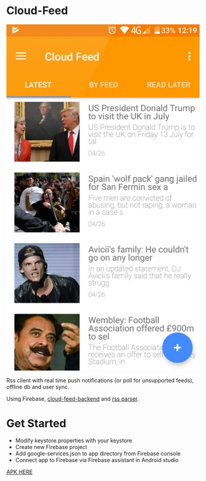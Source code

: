 # Cloud-Feed

![](https://github.com/GrigoreAlexandru/Cloud-Feed/blob/master/cloud.png?raw=true)

Rss client with real time push notifications (or poll for unsupported feeds), offline db and user sync.

Using Firebase, [cloud-feed-backend](https://github.com/GrigoreAlexandru/Cloud-Feed-Backend) and [rss parser](https://github.com/GrigoreAlexandru/Modern-feed-parser).

# Get Started

- Modify keystore.properties with your keystore
- Create new Firebase project
- Add google-services.json to app directory from Firebase console
- Connect app to Firebase via Firebase assistant in Android studio

[APK HERE](hhttps://github.com/GrigoreAlexandru/Cloud-Feed/releases/download/v1.0/Cloud_Feed_release.apk)
